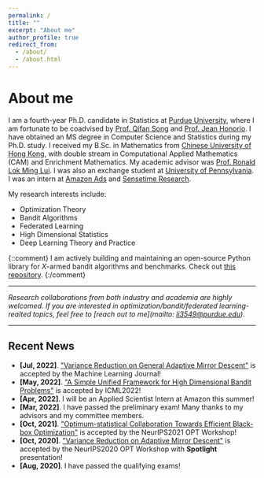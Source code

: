 ```yaml
---
permalink: /
title: ""
excerpt: "About me"
author_profile: true
redirect_from: 
  - /about/
  - /about.html
---
```

# <i class="fa fa-cog fa-fw"></i> About me #
I am a fourth-year Ph.D. candidate in Statistics at [Purdue University](https://www.purdue.edu/), where I am fortunate to be coadvised by [Prof. Qifan Song](https://www.stat.purdue.edu/~qfsong/) and [Prof. Jean Honorio](https://www.cs.purdue.edu/homes/jhonorio/). 
I have obtained an MS degree in Computer Science and Statistics during my Ph.D. study. 
I received my B.Sc. in Mathematics from [Chinese University of Hong Kong](http://www.cuhk.edu.hk/english/index.html), with double stream in Computational Applied Mathematics (CAM) and Enrichment Mathematics. 
My academic advisor was [Prof. Ronald Lok Ming Lui](https://www.math.cuhk.edu.hk/~lmlui/). I was also an exchange student at [University of Pennsylvania](https://home.www.upenn.edu/). I was an intern at [Amazon Ads](https://advertising.amazon.com/) and [Sensetime Research](https://www.sensetime.com/en).

My research interests include:

* Optimization Theory
* Bandit Algorithms
* Federated Learning
* High Dimensional Statistics
* Deep Learning Theory and Practice

{::comment}
I am actively building and maintaining an open-source Python library for *X*-armed bandit algorithms and benchmarks. Check out [this repository](https://github.com/WilliamLwj/PyXAB).
{:/comment}

---
_Research collaborations from both industry and academia are highly welcomed. If you are interested in optimization/bandit/federated learning-realted topics, feel free to [reach out to me](mailto: li3549@purdue.edu)._

---

## <i class="fa fa-fw fa-rss "></i> Recent News ##

<ul style="width: auto; height: 300px; overflow: auto">

  <li> <b>[Jul, 2022]</b>. <a href="https://williamlwj.github.io/About//publications/SVRGMD">"Variance Reduction on General Adaptive Mirror Descent"</a> is accepted by the Machine Learning Journal!</li>

  <li> <b>[May, 2022]</b>.  <a href="https://williamlwj.github.io/About//publications/Bandit_framework">"A Simple Unified Framework for High Dimensional Bandit Problems"</a> is accepted by ICML2022!</li>

  <li> <b>[Apr, 2022]</b>. I will be an Applied Scientist Intern at Amazon this summer! </li>

  <li> <b>[Mar, 2022]</b>. I have passed the preliminary exam! Many thanks to my advisors and my committee members. </li>

  <li> <b>[Oct, 2021]</b>. <a href="https://williamlwj.github.io/About//publications/VHCT">"Optimum-statistical Collaboration Towards Efficient Black-box Optimization"</a> is accepted by the NeurIPS2021 OPT Workshop!</li>
  
  <li> <b>[Oct, 2020]</b>. <a href="https://williamlwj.github.io/About//publications/SVRGMD">"Variance Reduction on Adaptive Mirror Descent"</a> is accepted by the NeurIPS2020 OPT Workshop with <b>Spotlight</b> presentation!</li>
  
  <li> <b>[Aug, 2020]</b>. I have passed the qualifying exams!</li>
  
</ul>



<script type='text/javascript' id='clustrmaps' src='//cdn.clustrmaps.com/map_v2.js?cl=1c679e&w=a&t=n&d=rvMTQFEORcQs4AVWtIVoK6ghclOws8CSKxqlBN5Map8&co=ffffff'></script>
